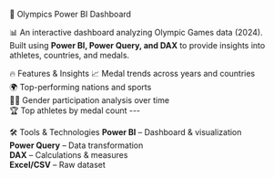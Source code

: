 🏅 Olympics Power BI Dashboard  

📊 An interactive dashboard analyzing Olympic Games data (2024).  
Built using **Power BI, Power Query, and DAX** to provide insights into athletes, countries, and medals.  

 🔥 Features & Insights
 📈 Medal trends across years and countries  
 🌍 Top-performing nations and sports  
 👩‍🦰 Gender participation analysis over time  
 🏆 Top athletes by medal count  ---

 🛠️ Tools & Technologies
 **Power BI** – Dashboard & visualization  
 **Power Query** – Data transformation  
 **DAX** – Calculations & measures  
 **Excel/CSV** – Raw dataset  



